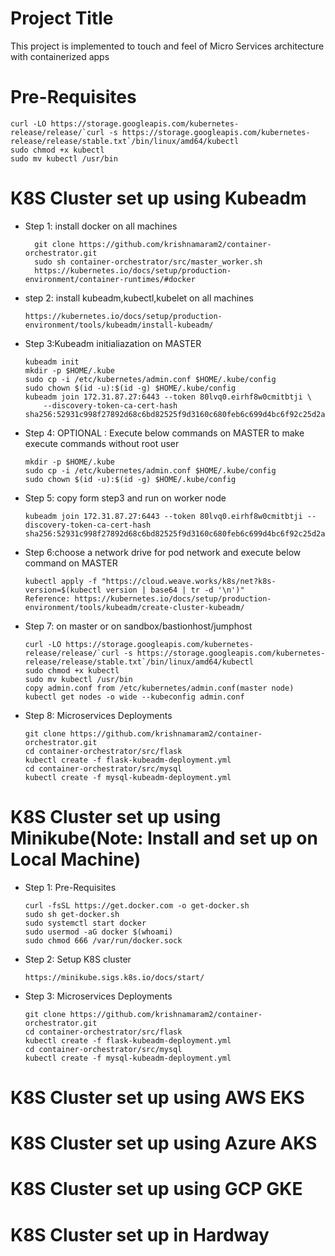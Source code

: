# Project Title
This project is implemented to touch and feel of Micro Services architecture with containerized apps

# Pre-Requisites
  ```
  curl -LO https://storage.googleapis.com/kubernetes-release/release/`curl -s https://storage.googleapis.com/kubernetes-release/release/stable.txt`/bin/linux/amd64/kubectl
  sudo chmod +x kubectl
  sudo mv kubectl /usr/bin
```

# K8S Cluster set up using Kubeadm 
* Step 1: install docker on all machines
  ```
    git clone https://github.com/krishnamaram2/container-orchestrator.git
    sudo sh container-orchestrator/src/master_worker.sh
    https://kubernetes.io/docs/setup/production-environment/container-runtimes/#docker
    ```
* step 2: install kubeadm,kubectl,kubelet on all machines
    ```
    https://kubernetes.io/docs/setup/production-environment/tools/kubeadm/install-kubeadm/
    ```
* Step 3:Kubeadm initialiazation on MASTER
    ```
    kubeadm init
    mkdir -p $HOME/.kube
    sudo cp -i /etc/kubernetes/admin.conf $HOME/.kube/config
    sudo chown $(id -u):$(id -g) $HOME/.kube/config
    kubeadm join 172.31.87.27:6443 --token 80lvq0.eirhf8w0cmitbtji \
        --discovery-token-ca-cert-hash sha256:52931c998f27892d68c6bd82525f9d3160c680feb6c699d4bc6f92c25d2a9bb7
    ```
* Step 4: OPTIONAL : Execute below commands on MASTER to make execute commands without root user
    ```
    mkdir -p $HOME/.kube
    sudo cp -i /etc/kubernetes/admin.conf $HOME/.kube/config
    sudo chown $(id -u):$(id -g) $HOME/.kube/config
    ```
* Step 5: copy form step3 and run on worker node
    ```
    kubeadm join 172.31.87.27:6443 --token 80lvq0.eirhf8w0cmitbtji --discovery-token-ca-cert-hash sha256:52931c998f27892d68c6bd82525f9d3160c680feb6c699d4bc6f92c25d2a9bb7 
    ```
* Step 6:choose a network drive for pod network  and execute below command on MASTER
    ```
    kubectl apply -f "https://cloud.weave.works/k8s/net?k8s-version=$(kubectl version | base64 | tr -d '\n')"
    Reference: https://kubernetes.io/docs/setup/production-environment/tools/kubeadm/create-cluster-kubeadm/
    ```
* Step 7: on master or on sandbox/bastionhost/jumphost
    ```
    curl -LO https://storage.googleapis.com/kubernetes-release/release/`curl -s https://storage.googleapis.com/kubernetes-release/release/stable.txt`/bin/linux/amd64/kubectl
    sudo chmod +x kubectl
    sudo mv kubectl /usr/bin
    copy admin.conf from /etc/kubernetes/admin.conf(master node)
    kubectl get nodes -o wide --kubeconfig admin.conf
    ```
* Step 8: Microservices Deployments
  ```
  git clone https://github.com/krishnamaram2/container-orchestrator.git
  cd container-orchestrator/src/flask
  kubectl create -f flask-kubeadm-deployment.yml
  cd container-orchestrator/src/mysql
  kubectl create -f mysql-kubeadm-deployment.yml
  ```

# K8S Cluster set up using Minikube(Note: Install and set up on Local Machine)
* Step 1: Pre-Requisites
  ```
  curl -fsSL https://get.docker.com -o get-docker.sh
  sudo sh get-docker.sh
  sudo systemctl start docker
  sudo usermod -aG docker $(whoami) 
  sudo chmod 666 /var/run/docker.sock
  ```
* Step 2: Setup K8S cluster
  ```
  https://minikube.sigs.k8s.io/docs/start/
  ```
* Step 3: Microservices Deployments
  ```
  git clone https://github.com/krishnamaram2/container-orchestrator.git
  cd container-orchestrator/src/flask
  kubectl create -f flask-kubeadm-deployment.yml
  cd container-orchestrator/src/mysql
  kubectl create -f mysql-kubeadm-deployment.yml
  ```

# K8S Cluster set up using AWS EKS

# K8S Cluster set up using Azure AKS

# K8S Cluster set up using GCP GKE

# K8S Cluster set up in Hardway
